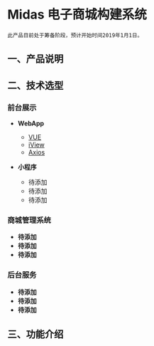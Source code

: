 # Midas 电子商城构建系统
	此产品目前处于筹备阶段，预计开始时间2019年1月1日。

## 一、产品说明

## 二、技术选型

### 前台展示
+ **WebApp**
   
	 - [VUE][VUE]
	 - [iView][iView]
	 - [Axios][Axios]

+ **小程序**

	- 待添加
	- 待添加
	- 待添加

### 商城管理系统
+ **待添加**
+ **待添加**
+ **待添加**

### 后台服务
+ **待添加**
+ **待添加**
+ **待添加**

## 三、功能介绍


[vue]: https://cn.vuejs.org/
[iView]: https://www.iviewui.com/
[Axios]: https://www.iviewui.com/
